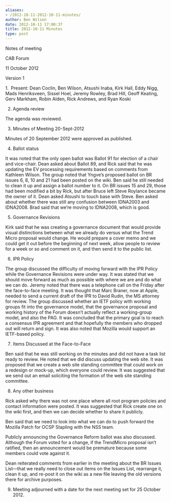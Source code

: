 ```yaml
---
aliases:
- /2012-10-11-2012-10-11-minutes/
author: Ben Wilson
date: 2012-10-11 17:00:37
title: 2012-10-11 Minutes
type: post
---
```


Notes of meeting

CAB Forum

11 October 2012

Version 1

1.  Present: Dean Coclin, Ben Wilson, Atsushi Inaba, Kirk Hall, Eddy Nigg, Mads Henriksveen, Sissel Hoel, Jeremy Rowley, Brad Hill, Geoff Keating, Gerv Markham, Robin Alden, Rick Andrews, and Ryan Koski

2. Agenda review

The agenda was reviewed.

3. Minutes of Meeting 20-Sept-2012

Minutes of 20 September 2012 were approved as published.

4. Ballot status

It was noted that the only open ballot was Ballot 91 for election of a chair and vice-chair. Dean asked about Ballot 89, and Rick said that he was updating the EV processing requirements based on comments from Kathleen Wilson. The group noted that Yngve’s proposed ballot on BR issues 6, 8, 10 and 21 had been posted on the wiki. Ben said he still needed to clean it up and assign a ballot number to it. On BR issues 15 and 29, those had been modified a bit by Rick, but after Bruce left Steve Roylance became the owner of it. Dean asked Atsushi to touch base with Steve. Ben asked about whether there was still any confusion between IDNA2003 and IDNA2008. Brad said that we’re moving to IDNA2008, which is good.

5. Governance Revisions

Kirk said that he was creating a governance document that would provide visual distinctions between what we already do versus what the Trend Micro proposal would change. He would prepare a cover memo and we could get it out before the beginning of next week, allow people to review for a week or so and comment on it, and then send it to the public list.

6. IPR Policy

The group discussed the difficulty of moving forward with the IPR Policy while the Governance Revisions were under way. It was stated that we should move forward as much as possible with where we are and do what we can do. Jeremy noted that there was a telephone call on the Friday after the face-to-face meeting. It was thought that Marc Braner, now at Apple, needed to send a current draft of the IPR to David Rudin, the MS attorney for review. The group discussed whether an IETF policy with working groups fit into the governance model, that the governance proposal and working history of the Forum doesn’t actually reflect a working-group model, and also the PAG. It was concluded that the primary goal is to reach a consensus IPR agreement and that hopefully the members who dropped out will return and sign. It was also noted that Mozilla would support an IETF-based policy.

7. Items Discussed at the Face-to-Face

Ben said that he was still working on the minutes and did not have a task list ready to review. He noted that we did discuss updating the web site. It was proposed that we create a web site standing committee that could work on a redesign or mock-up, which everyone could review. It was suggested that we send out an email soliciting the formation of the web site standing committee.

8. Any other business

Rick asked why there was not one place where all root program policies and contact information were posted. It was suggested that Rick create one on the wiki first, and then we can decide whether to share it publicly.

Ben said that we need to look into what we can do to push forward the Mozilla Patch for OCSP Stapling with the NSS team.

Publicly announcing the Governance Reform ballot was also discussed. Although the Forum voted for a change, if the TrendMicro proposal isn’t ratified, then an announcement would be premature because some members could vote against it.

Dean reiterated comments from earlier in the meeting about the BR Issues List—that we really need to close out items on the Issues List, rearrange it, clean it up, and re-post it on the wiki as a new file leaving the old versions there for archive purposes.

9. Meeting adjourned with a date for the next meeting set for 25 October 2012.